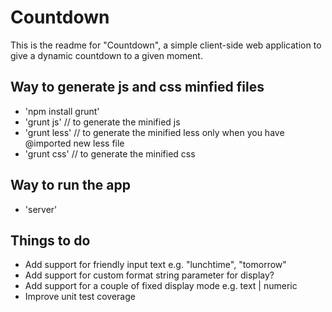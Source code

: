 Countdown
=========

This is the readme for "Countdown", a simple client-side
web application to give a dynamic countdown to a given
moment.


Way to generate js and css minfied files
------------
- 'npm install grunt' 
- 'grunt js' // to generate the minified js 
- 'grunt less' // to generate the minified less only when you have @imported new less file
- 'grunt css' // to generate the minified css  

Way to run the app
------------
- 'server'

Things to do
------------

- Add support for friendly input text e.g. "lunchtime", "tomorrow"
- Add support for custom format string parameter for display?
- Add support for a couple of fixed display mode e.g. text | numeric
- Improve unit test coverage
